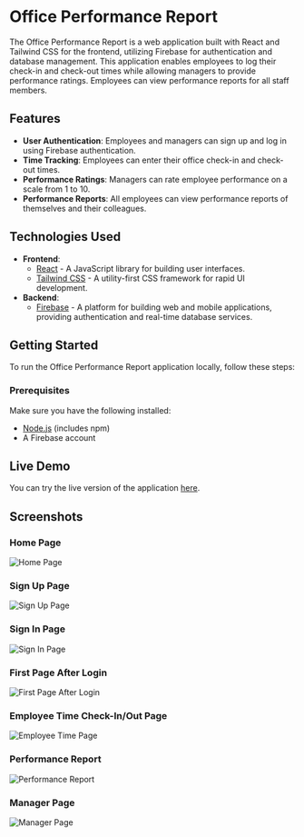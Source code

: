 # Office Performance Report

The Office Performance Report is a web application built with React and Tailwind CSS for the frontend, utilizing Firebase for authentication and database management. This application enables employees to log their check-in and check-out times while allowing managers to provide performance ratings. Employees can view performance reports for all staff members.

## Features

- **User Authentication**: Employees and managers can sign up and log in using Firebase authentication.
- **Time Tracking**: Employees can enter their office check-in and check-out times.
- **Performance Ratings**: Managers can rate employee performance on a scale from 1 to 10.
- **Performance Reports**: All employees can view performance reports of themselves and their colleagues.

## Technologies Used

- **Frontend**: 
  - [React](https://reactjs.org/) - A JavaScript library for building user interfaces.
  - [Tailwind CSS](https://tailwindcss.com/) - A utility-first CSS framework for rapid UI development.
- **Backend**:
  - [Firebase](https://firebase.google.com/) - A platform for building web and mobile applications, providing authentication and real-time database services.

## Getting Started

To run the Office Performance Report application locally, follow these steps:

### Prerequisites

Make sure you have the following installed:

- [Node.js](https://nodejs.org/) (includes npm)
- A Firebase account

## Live Demo

You can try the live version of the application [here](https://vocal-figolla-76a84a.netlify.app/).

## Screenshots

### Home Page
![Home Page](https://github.com/Utkarshsahhu/temp/raw/main/Screenshot%20(1556).png)

### Sign Up Page
![Sign Up Page](https://github.com/Utkarshsahhu/temp/raw/main/Screenshot%20(1558).png)

### Sign In Page
![Sign In Page](https://github.com/Utkarshsahhu/temp/raw/main/Screenshot%20(1559).png)

### First Page After Login
![First Page After Login](https://github.com/Utkarshsahhu/temp/raw/main/Screenshot%20(1560).png)

### Employee Time Check-In/Out Page
![Employee Time Page](https://github.com/Utkarshsahhu/temp/raw/main/Screenshot%20(1561).png)

### Performance Report
![Performance Report](https://github.com/Utkarshsahhu/temp/raw/main/Screenshot%20(1562).png)

### Manager Page
![Manager Page](https://github.com/Utkarshsahhu/temp/raw/main/Screenshot%20(1563).png)

